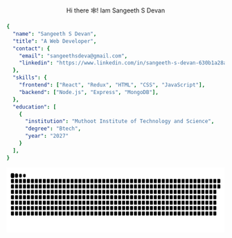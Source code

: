 <div align="center">
<p>Hi there 🕸️! Iam Sangeeth S Devan</p>
</div>

```yaml
{
  "name": "Sangeeth S Devan",
  "title": "A Web Developer",
  "contact": {
    "email": "sangeethsdeva@gmail.com",
    "linkedin": "https://www.linkedin.com/in/sangeeth-s-devan-630b1a28a",
  },
  "skills": {
    "frontend": ["React", "Redux", "HTML", "CSS", "JavaScript"],
    "backend": ["Node.js", "Express", "MongoDB"],
  },
  "education": [
    {
      "institution": "Muthoot Institute of Technology and Science",
      "degree": "Btech",
      "year": "2027"
    }
  ],
}
```
<div align="center">
  <img src="https://raw.githubusercontent.com/zanepearton/zanepearton/output/github-contribution-grid-snake-dark.svg#gh-dark-mode-only" style="height:150px;">
</div>
